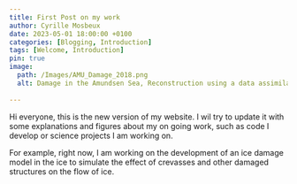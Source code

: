 ```yaml
---
title: First Post on my work
author: Cyrille Mosbeux
date: 2023-05-01 18:00:00 +0100
categories: [Blogging, Introduction]
tags: [Welcome, Introduction]
pin: true
image:
  path: /Images/AMU_Damage_2018.png
  alt: Damage in the Amundsen Sea, Reconstruction using a data assimilation method using observations of surface velocities
  
---
```


Hi everyone, this is the new version of my website. I wil try to update it with some explanations and figures about my on going work, such as code I develop or science projects I am working on. 

For example, right now, I am working on the development of an ice damage model in the ice to simulate the effect of crevasses and other damaged structures on the flow of ice.



 
